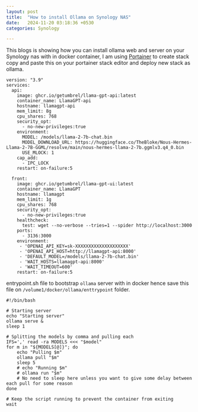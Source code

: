 ```yaml
---
layout: post
title:  "How to install Ollama on Synology NAS"
date:   2024-11-20 03:18:36 +0530
categories: Synology

---
```

This blogs is showing how you can install ollama web and server on your Synology nas with in docker container, I am using [Portainer]()
to create stack copy and paste this on your portainer stack editor and deploy new stack as ollama.



```
version: "3.9"
services:
  api:
    image: ghcr.io/getumbrel/llama-gpt-api:latest
    container_name: LlamaGPT-api
    hostname: llamagpt-api
    mem_limit: 8g
    cpu_shares: 768
    security_opt:
      - no-new-privileges:true
    environment:
      MODEL: /models/llama-2-7b-chat.bin
      MODEL_DOWNLOAD_URL: https://huggingface.co/TheBloke/Nous-Hermes-Llama-2-7B-GGML/resolve/main/nous-hermes-llama-2-7b.ggmlv3.q4_0.bin
      USE_MLOCK: 1
    cap_add:
      - IPC_LOCK
    restart: on-failure:5

  front:
    image: ghcr.io/getumbrel/llama-gpt-ui:latest
    container_name: LlamaGPT
    hostname: llamagpt
    mem_limit: 1g
    cpu_shares: 768
    security_opt:
      - no-new-privileges:true
    healthcheck:
      test: wget --no-verbose --tries=1 --spider http://localhost:3000
    ports:
      - 3136:3000
    environment:
     - 'OPENAI_API_KEY=sk-XXXXXXXXXXXXXXXXXXXX'
     - 'OPENAI_API_HOST=http://llamagpt-api:8000'
     - 'DEFAULT_MODEL=/models/llama-2-7b-chat.bin'
     - 'WAIT_HOSTS=llamagpt-api:8000'
     - 'WAIT_TIMEOUT=600'
    restart: on-failure:5

```

entrypoint.sh file to bootstrap `ollama` server with in docker hence save this file on `/volume1/docker/ollama/enttrypoint` folder.
```
#!/bin/bash

# Starting server
echo "Starting server"
ollama serve &
sleep 1

# Splitting the models by comma and pulling each
IFS=',' read -ra MODELS <<< "$model"
for m in "${MODELS[@]}"; do
    echo "Pulling $m"
    ollama pull "$m"
    sleep 5
    # echo "Running $m"
    # ollama run "$m"
    # No need to sleep here unless you want to give some delay between each pull for some reason
done

# Keep the script running to prevent the container from exiting
wait
```
    
<!--stackedit_data:
eyJoaXN0b3J5IjpbLTYyMTAxODA5MF19
-->